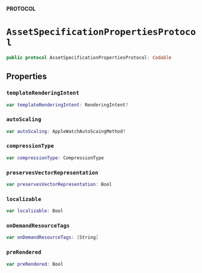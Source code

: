 **PROTOCOL**

# `AssetSpecificationPropertiesProtocol`

```swift
public protocol AssetSpecificationPropertiesProtocol: Codable
```

## Properties
### `templateRenderingIntent`

```swift
var templateRenderingIntent: RenderingIntent?
```

### `autoScaling`

```swift
var autoScaling: AppleWatchAutoScaingMethod?
```

### `compressionType`

```swift
var compressionType: CompressionType
```

### `preservesVectorRepresentation`

```swift
var preservesVectorRepresentation: Bool
```

### `localizable`

```swift
var localizable: Bool
```

### `onDemandResourceTags`

```swift
var onDemandResourceTags: [String]
```

### `preRendered`

```swift
var preRendered: Bool
```
